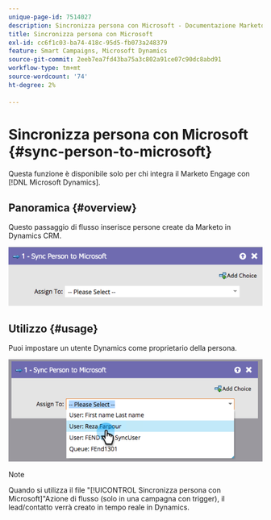 ```yaml
---
unique-page-id: 7514027
description: Sincronizza persona con Microsoft - Documentazione Marketo - Documentazione del prodotto
title: Sincronizza persona con Microsoft
exl-id: cc6f1c03-ba74-418c-95d5-fb073a248379
feature: Smart Campaigns, Microsoft Dynamics
source-git-commit: 2eeb7ea7fd43ba75a3c802a91ce07c90dc8abd91
workflow-type: tm+mt
source-wordcount: '74'
ht-degree: 2%

---
```


# Sincronizza persona con Microsoft {#sync-person-to-microsoft}

Questa funzione è disponibile solo per chi integra il Marketo Engage con [!DNL Microsoft Dynamics].

## Panoramica {#overview}

Questo passaggio di flusso inserisce persone create da Marketo in Dynamics CRM.

![](assets/one.png)

## Utilizzo {#usage}

Puoi impostare un utente Dynamics come proprietario della persona.

![](assets/two.png)

>[!NOTE]
>
>Quando si utilizza il file &quot;[!UICONTROL Sincronizza persona con Microsoft]&quot;Azione di flusso (solo in una campagna con trigger), il lead/contatto verrà creato in tempo reale in Dynamics.
